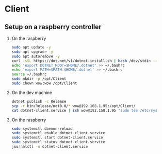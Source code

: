 # Client

## Setup on a raspberry controller

1. On the raspberry

    ```bash
    sudo apt update -y
    sudo apt upgrade -y
    sudo apt autoremove -y
    curl -sSL https://dot.net/v1/dotnet-install.sh | bash /dev/stdin --channel LTS
    echo 'export DOTNET_ROOT=$HOME/.dotnet' >> ~/.bashrc
    echo 'export PATH=$PATH:$HOME/.dotnet' >> ~/.bashrc
    source ~/.bashrc
    sudo mkdir -p /opt/Client
    sudo chown wow:wow /opt/Client
    ```

2. On the dev machine

    ```bash
    dotnet publish -c Release
    scp -r bin/Release/net8.0/* wow@192.168.1.95:/opt/Client/
    cat dotnet-client.service | ssh wow@192.168.1.95 "sudo tee /etc/systemd/system/dotnet-client.service"
    ```

3. On the raspberry

    ```bash
    sudo systemctl daemon-reload
    sudo systemctl enable dotnet-client.service
    sudo systemctl start dotnet-client.service
    sudo systemctl status dotnet-client.service
    journalctl -u dotnet-client.service
    ```
